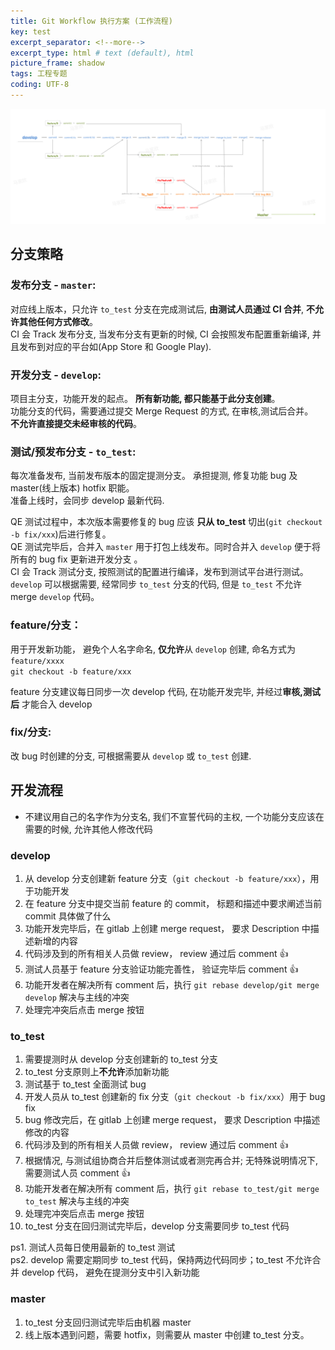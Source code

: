 ```yaml
---
title: Git Workflow 执行方案 (工作流程)
key: test
excerpt_separator: <!--more-->
excerpt_type: html # text (default), html
picture_frame: shadow
tags: 工程专题
coding: UTF-8
--- 
```

![](/assets/images/工程专题/gitworkflow.png)  
<!--more-->
## 分支策略  
### 发布分支 - `master`:  
对应线上版本，只允许 `to_test` 分支在完成测试后, **由测试人员通过 CI 合并**, **不允许其他任何方式修改**。  
CI 会 Track 发布分支, 当发布分支有更新的时候, CI 会按照发布配置重新编译, 并且发布到对应的平台如(App Store 和 Google Play).  
  
### 开发分支 - `develop`:  
项目主分支，功能开发的起点。 **所有新功能, 都只能基于此分支创建**。  
功能分支的代码，需要通过提交 Merge Request 的方式, 在审核,测试后合并。  
**不允许直接提交未经审核的代码**。  
  
### 测试/预发布分支 - `to_test`:  
每次准备发布, 当前发布版本的固定提测分支。 承担提测, 修复功能 bug 及 master(线上版本) hotfix 职能。  
准备上线时，会同步 develop 最新代码.  
  
QE 测试过程中，本次版本需要修复的 bug 应该 **只从 to_test** 切出(`git checkout -b fix/xxx`)后进行修复。  
QE 测试完毕后，合并入 `master` 用于打包上线发布。同时合并入 `develop` 便于将所有的 bug fix 更新进开发分支 。  
CI 会 Track 测试分支, 按照测试的配置进行编译，发布到测试平台进行测试。  
`develop` 可以根据需要, 经常同步 `to_test` 分支的代码, 但是 `to_test` 不允许 merge `develop` 代码。  
  
### feature/分支：  
用于开发新功能， 避免个人名字命名, **仅允许**从 `develop` 创建, 命名方式为 `feature/xxxx`  
`git checkout -b feature/xxx`  
  
feature 分支建议每日同步一次 develop 代码, 在功能开发完毕, 并经过**审核,测试后** 才能合入 develop  
  
### fix/分支:  
改 bug 时创建的分支, 可根据需要从 `develop` 或 `to_test` 创建.  
  
  
## 开发流程  
  
* 不建议用自己的名字作为分支名, 我们不宣誓代码的主权, 一个功能分支应该在需要的时候, 允许其他人修改代码  

### develop  

1. 从 develop 分支创建新 feature 分支（`git checkout -b feature/xxx`），用于功能开发  
2. 在 feature 分支中提交当前 feature 的 commit， 标题和描述中要求阐述当前 commit 具体做了什么  
3. 功能开发完毕后，在 gitlab 上创建 merge request， 要求 Description 中描述新增的内容  
4. 代码涉及到的所有相关人员做 review， review 通过后 comment 👍  
5. 测试人员基于 feature 分支验证功能完善性， 验证完毕后 comment 👍  
6. 功能开发者在解决所有 comment 后，执行 `git rebase develop/git merge develop` 解决与主线的冲突  
7. 处理完冲突后点击 merge 按钮  
  
  
### to_test  
1. 需要提测时从 develop 分支创建新的 to_test 分支  
2. to_test 分支原则上**不允许**添加新功能  
3. 测试基于 to_test 全面测试 bug  
4. 开发人员从 to_test 创建新的 fix 分支（`git checkout -b fix/xxx`）用于 bug fix  
5. bug 修改完后，在 gitlab 上创建 merge request， 要求 Description 中描述修改的内容  
6. 代码涉及到的所有相关人员做 review， review 通过后 comment 👍  
7. 根据情况, 与测试组协商合并后整体测试或者测完再合并; 无特殊说明情况下, 需要测试人员 comment 👍  
8. 功能开发者在解决所有 comment 后，执行 `git rebase to_test/git merge to_test` 解决与主线的冲突  
9. 处理完冲突后点击 merge 按钮  
10. to_test 分支在回归测试完毕后，develop 分支需要同步 to_test 代码  
  
ps1. 测试人员每日使用最新的 to_test 测试  
ps2. develop 需要定期同步 to_test 代码，保持两边代码同步；to_test 不允许合并 develop 代码， 避免在提测分支中引入新功能  
  
  
### master  
1. to_test 分支回归测试完毕后由机器 master  
2. 线上版本遇到问题，需要 hotfix，则需要从 master 中创建 to_test 分支。  
  
